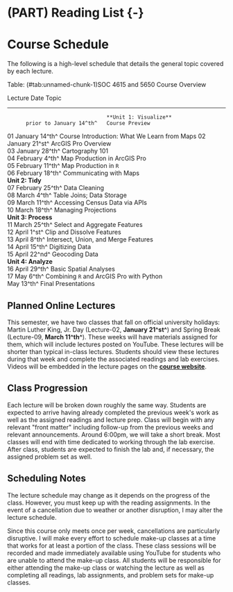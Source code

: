 # (PART) Reading List {-}

# Course Schedule

The following is a high-level schedule that details the general topic covered by each lecture.


Table: (\#tab:unnamed-chunk-1)SOC 4615 and 5650 Course Overview

Lecture   Date                      Topic                                        
--------  ------------------------  ---------------------------------------------
                                    **Unit 1: Visualize**                        
          prior to January 14^th^   Course Preview                               
01        January 14^th^            Course Introduction: What We Learn from Maps 
02        January 21^st^            ArcGIS Pro Overview                          
03        January 28^th^            Cartography 101                              
04        February 4^th^            Map Production in ArcGIS Pro                 
05        February 11^th^           Map Production in `R`                        
06        February 18^th^           Communicating with Maps                      
                                    **Unit 2: Tidy**                             
07        February 25^th^           Data Cleaning                                
08        March 4^th^               Table Joins; Data Storage                    
09        March 11^th^              Accessing Census Data via APIs               
10        March 18^th^              Managing Projections                         
                                    **Unit 3: Process**                          
11        March 25^th^              Select and Aggregate Features                
12        April 1^st^               Clip and Dissolve Features                   
13        April 8^th^               Intersect, Union, and Merge Features         
14        April 15^th^              Digitizing Data                              
15        April 22^nd^              Geocoding Data                               
                                    **Unit 4: Analyze**                          
16        April 29^th^              Basic Spatial Analyses                       
17        May 6^th^                 Combining `R` and ArcGIS Pro with Python     
          May 13^th^                Final Presentations                          

## Planned Online Lectures

This semester, we have two classes that fall on official university holidays: Martin Luther King, Jr. Day (Lecture-02, **January 21^st^**) and Spring Break (Lecture-09, **March 11^th^**). These weeks will have materials assigned for them, which will include lectures posted on YouTube. These lectures will be shorter than typical in-class lectures. Students should view these lectures during that week and complete the associated readings and lab exercises. Videos will be embedded in the lecture pages on the [**course website**](https://slu-soc5650.github.io/).

## Class Progression

Each lecture will be broken down roughly the same way. Students are expected to arrive having already completed the previous week's work as well as the assigned readings and lecture prep. Class will begin with any relevant "front matter" including follow-up from the previous weeks and relevant announcements. Around 6:00pm, we will take a short break. Most classes will end with time dedicated to working through the lab exercise. After class, students are expected to finish the lab and, if necessary, the assigned problem set as well.

## Scheduling Notes

The lecture schedule may change as it depends on the progress of the class. However, you must keep up with the reading assignments. In the event of a cancellation due to weather or another disruption, I may alter the lecture schedule.

Since this course only meets once per week, cancellations are particularly disruptive. I will make every effort to schedule make-up classes at a time that works for at least a portion of the class. These class sessions will be recorded and made immediately available using YouTube for students who are unable to attend the make-up class. All students will be responsible for either attending the make-up class or watching the lecture as well as completing all readings, lab assignments, and problem sets for make-up classes.
